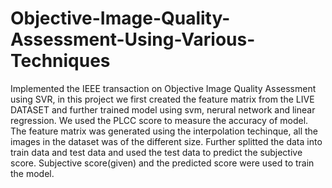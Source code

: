 # Objective-Image-Quality-Assessment-Using-Various-Techniques
Implemented the IEEE transaction on Objective Image Quality Assessment using SVR, in this project we first created the feature matrix from the LIVE DATASET and further trained model using svm, nerural network and linear regression. We used the PLCC score to measure the accuracy of model. The feature matrix was generated using the interpolation techinque, all the images in the dataset was of the different size. Further splitted the data into train data and test data and used the test data to predict the subjective score. Subjective score(given) and the predicted score were used to train the model. 
